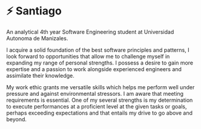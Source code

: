 ⚡ Santiago
===========

<!--
**santi-ug/santi-ug** is a ✨ _special_ ✨ repository because its `README.md` (this file) appears on your GitHub profile.

Here are some ideas to get you started:

- 🔭 I’m currently working on ...
- 🌱 I’m currently learning ...
- 👯 I’m looking to collaborate on ...
- 🤔 I’m looking for help with ...
- 📫 How to reach me: ...
- ⚡ Fun fact: ...
-->

An analytical 4th year Software Engineering student at Universidad Autonoma de Manizales. 

I acquire a solid foundation of the best software principles and patterns, I look forward to opportunities that allow me to challenge myself in expanding my range of personal strengths. I possess a desire to gain more expertise and a passion to work alongside experienced engineers and assimilate their knowledge.

My work ethic grants me versatile skills which helps me perform well under pressure and against environmental stressors. I am aware that meeting requirements is essential. One of my several strengths is my determination to execute performances at a proficient level at the given tasks or goals, perhaps exceeding expectations and that entails my drive to go above and beyond.
